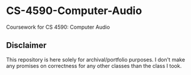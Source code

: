 # CS-4590-Computer-Audio

Coursework for CS 4590: Computer Audio

## Disclaimer
This repository is here solely for archival/portfolio purposes. I don't make any
promises on correctness for any other classes than the class I took.
